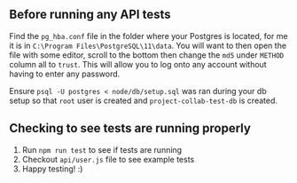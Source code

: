 ## Before running any API tests

Find the `pg_hba.conf` file in the folder where your Postgres is located, for me it is in `C:\Program Files\PostgreSQL\11\data`. You will want to then open the file with some editor, scroll to the bottom then change the `md5` under `METHOD` column all to `trust`. This will allow you to log onto any account without having to enter any password.

Ensure `psql -U postgres < node/db/setup.sql` was ran during your db setup so that `root` user is created and `project-collab-test-db` is created.

## Checking to see tests are running properly
1. Run `npm run test` to see if tests are running
2. Checkout `api/user.js` file to see example tests
3. Happy testing! :)